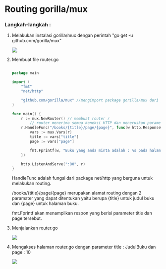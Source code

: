 
# Routing gorilla/mux



### Langkah-langkah :

1. Melakukan instalasi gorilla/mux dengan perintah "go get -u github.com/gorilla/mux"

    ![](gorilla-mux/1.png)

2. Membuat file router.go 

    ```go

    package main

    import (
        "fmt"
        "net/http"

        "github.com/gorilla/mux" //mengimport package gorilla/mux dari github.com
    )

    func main() {
        r := mux.NewRouter() // membuat router r 
            // router menerima semua koneksi HTTP dan meneruskan parameter tersebut ke server didaftarkan
        r.HandleFunc("/books/{title}/page/{page}", func(w http.ResponseWriter, r *http.Request) {
            vars := mux.Vars(r)
            title := vars["title"]
            page := vars["page"]

            fmt.Fprintf(w, "Buku yang anda minta adalah : %s pada halaman %s\n", title, page)
        })

        http.ListenAndServe(":80", r)
    }

    ```
    HandleFunc adalah fungsi dari package net/http yang berguna untuk melakukan routing. 

    /books/{title}/page/{page} merupakan alamat routing dengan 2 paramater yang dapat ditentukan yaitu berupa {title} untuk judul buku dan {page} untuk halaman buku.

    fmt.Fprintf akan menampilkan respon yang berisi parameter title dan page tersebut.

3. Menjalankan router.go 

    ![](gorilla-mux/2.png)

4. Mengakses halaman router.go dengan parameter title : JudulBuku dan page : 10

    ![](gorilla-mux/3.png)